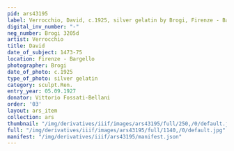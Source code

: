 ```yaml
---
pid: ars43195
label: Verrocchio, David, c.1925, silver gelatin by Brogi, Firenze - Bargello
digital_inv_number: "-"
neg_number: Brogi 3205d
artist: Verrocchio
title: David
date_of_subject: 1473-75
location: Firenze - Bargello
photographer: Brogi
date_of_photo: c.1925
type_of_photo: silver gelatin
category: sculpt.Ren.
entry_year: 05.09.1927
donator: Vittorio Fossati-Bellani
order: '03'
layout: ars_item
collection: ars
thumbnail: "/img/derivatives/iiif/images/ars43195/full/250,/0/default.jpg"
full: "/img/derivatives/iiif/images/ars43195/full/1140,/0/default.jpg"
manifest: "/img/derivatives/iiif/ars43195/manifest.json"
---
```

